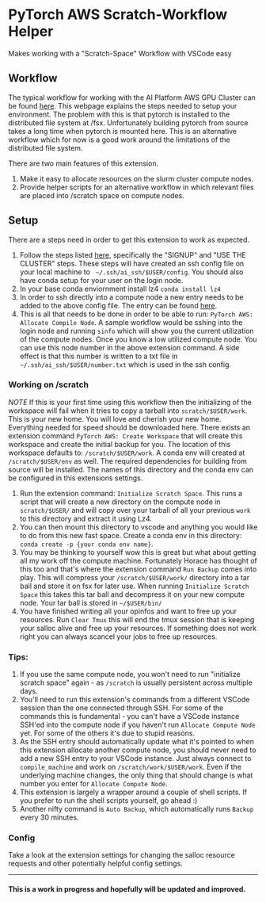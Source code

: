 # PyTorch AWS Scratch-Workflow Helper

Makes working with a "Scratch-Space" Workflow with VSCode easy


## Workflow
The typical workflow for working with the AI Platform AWS GPU Cluster can be
found [here](https://www.internalfb.com/intern/wiki/PyTorch/PyTorchDev/Workflow/PyTorch_environment_setup/pytorch_aws_setup/). This webpage explains the steps needed to
setup your environment. The problem with this is that pytorch is installed to the distributed
file system at /fsx. Unfortunately building pytorch from source takes a long time when pytorch is mounted here. This is an alternative workflow which for now is a good work around the limitations of the distributed file system.

There are two main features of this extension.
1. Make it easy to allocate resources on the slurm cluster compute nodes.
2. Provide helper scripts for an alternative workflow in which relevant files are placed into /scratch space on compute nodes.

## Setup
There are a steps need in order to get this extension to work as expected.

1. Follow the steps listed [here](https://www.internalfb.com/intern/wiki/PyTorch/PyTorchDev/Workflow/PyTorch_environment_setup/pytorch_aws_setup/), specifically the "SIGNUP" and "USE THE CLUSTER" steps. These steps will have created an ssh config file on your local machine to ` ~/.ssh/ai_ssh/$USER/config`. You should also have conda setup for your user on the login node.
2. In your base conda enviornment install lz4 `conda install lz4`
3. In order to ssh directly into a compute node a new entry needs to be added to the above config file. The entry can be found [here](https://fb.quip.com/u1KuAWQGd5CB).
4. This is all that needs to be done in order to be able to run: `PyTorch AWS: Allocate Compile Node`. A sample workflow would be sshing into the login node and running `sinfo` which will show you the current utilization of the compute nodes. Once you know a low utilized compute node. You can use this node number in the above extension command. A side effect is that this number is written to a txt file in `~/.ssh/ai_ssh/$USER/number.txt` which is used in the ssh config.

### Working on /scratch

*NOTE*
If this is your first time using this workflow then the initializing of the workspace will fail when it tries to copy a tarball into `scratch/$USER/work`. This is your new home. You will love and cherish your new home. Everything needed for speed should be downloaded here. There exists an extension command `PyTorch AWS: Create Workspace` that will create this workspace and create the initial backup for you. The location of this workspace defaults to: `/scratch/$USER/work`. A conda env will created at `/scratch/$USER/env` as well. The required dependencies for building from source will be installed. The names of this directory and the conda env can be configured in this extensions settings.

1. Run the extension command: `Initialize Scratch Space`. This runs a script that will create a new directory on the compute node in `scratch/$USER/` and will copy over your tarball of all your previous `work` to this directory and extract it using Lz4.
2. You can then mount this directory to vscode and anything you would like to do from this new fast space. Create a conda env in this directory: `conda create -p {your conda env name}`.
3. You may be thinking to yourself wow this is great but what about getting all my work off the compute machine. Fortunately Horace has thought of this too and that's where the extension command `Run Backup` comes into play. This will compress your `/scratch/$USER/work/` directory into a tar ball and store it on fsx for later use. When running `Initialize Scratch Space` this takes this tar ball and decompress it on your new compute node.  Your tar ball is stored in `~/$USER/bin/`
4. You have finished writing all your opinfos and want to free up your resources. Run `Clear Tmux` this will end the tmux session that is keeping your salloc alive and free up your resources.  If something does not work right you can always scancel your jobs to free up resources.

### Tips:
1. If you use the same compute node, you won't need to run "initialize scratch space" again - as `/scratch` is usually persistent across multiple days.
2. You'll need to run this extension's commands from a different VSCode session than the one connected through SSH. For some of the commands this is fundamental - you can't have a VSCode instance SSH'ed into the compute node if you haven't run `Allocate Compute Node` yet. For some of the others it's due to stupid reasons.
3. As the SSH entry should automatically update what it's pointed to when this extension allocate another compute node, you should never need to add a new SSH entry to your VSCode instance. Just always connect to `compile_machine` and work on `/scratch/work/$USER/work`. Even if the underlying machine changes, the only thing that should change is what number you enter for `Allocate Compute Node`.
4. This extension is largely a wrapper around a couple of shell scripts. If you prefer to run the shell scripts yourself, go ahead :)
5. Another nifty command is `Auto Backup`, which automatically runs `Backup` every 30 minutes.
### Config
Take a look at the extension settings for changing the salloc resource requests and other potentially helpful config settings.

---
#### This is a work in progress and hopefully will be updated and improved.